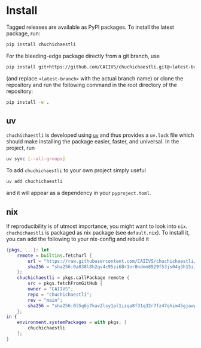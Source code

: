 # Install

Tagged releases are available as PyPI packages. To install the latest
package, run:

```bash
pip install chuchichaestli
```

For the bleeding-edge package directly from a git branch, use
```bash
pip install git+https://github.com/CAIIVS/chuchichaestli.git@<latest-branch>
```

(and replace `<latest-branch>` with the actual branch name) or clone
the repository and run the following command in the root directory of
the repository:

```bash
pip install -e .
```


## uv

`chuchichaestli` is developed using [`uv`](https://docs.astral.sh/uv/)
and thus provides a `uv.lock` file which should make installing the
package easier, faster, and universal. In the project, run

```bash
uv sync [--all-groups]
```

To add `chuchichaestli` to your own project simply useful
```bash
uv add chuchichaestli
```
and it will appear as a dependency in your `pyproject.toml`.


## nix

If reproducibility is of utmost importance, you might want to look
into `nix`. `chuchichaestli` is packaged as nix package (see
`default.nix`). To install it, you can add the following to your 
nix-config and rebuild it

```nix
{pkgs, ...}: let
	remote = builtins.fetchurl {
		url = "https://raw.githubusercontent.com/CAIIVS/chuchichaestli/refs/heads/main/default.nix";
		sha256 = "sha256:0a838l8h2qv4c95zi68r1nr8ndmn8929f53js04g3h15ii3zbskb";
	};
	chuchichaestli = pkgs.callPackage remote {
		src = pkgs.fetchFromGitHub {
		owner = "CAIIVS";
		repo = "chuchichaestli";
		rev = "main";
		sha256 = "sha256:0l5q6j7kav2lsy1pl1izqa8f31q32r7fz47qhim45gjawp838vrw";
	};
in {
	environment.systemPackages = with pkgs; [
		chuchichaestli
	];
}
```
